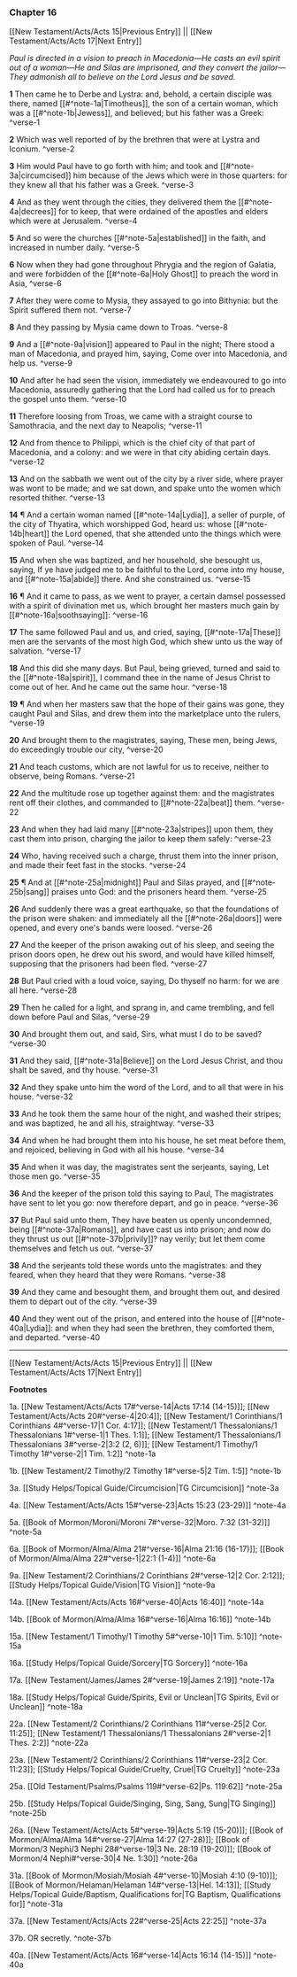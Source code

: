 ### Chapter 16

[[New Testament/Acts/Acts 15|Previous Entry]]  ||  [[New Testament/Acts/Acts 17|Next Entry]]

*Paul is directed in a vision to preach in Macedonia—He casts an evil spirit out of a woman—He and Silas are imprisoned, and they convert the jailor—They admonish all to believe on the Lord Jesus and be saved.*

**1**  Then came he to Derbe and Lystra: and, behold, a certain disciple was there, named [[#^note-1a|Timotheus]], the son of a certain woman, which was a [[#^note-1b|Jewess]], and believed; but his father was a Greek: ^verse-1

**2**  Which was well reported of by the brethren that were at Lystra and Iconium. ^verse-2

**3**  Him would Paul have to go forth with him; and took and [[#^note-3a|circumcised]] him because of the Jews which were in those quarters: for they knew all that his father was a Greek. ^verse-3

**4**  And as they went through the cities, they delivered them the [[#^note-4a|decrees]] for to keep, that were ordained of the apostles and elders which were at Jerusalem. ^verse-4

**5**  And so were the churches [[#^note-5a|established]] in the faith, and increased in number daily. ^verse-5

**6**  Now when they had gone throughout Phrygia and the region of Galatia, and were forbidden of the [[#^note-6a|Holy Ghost]] to preach the word in Asia, ^verse-6

**7**  After they were come to Mysia, they assayed to go into Bithynia: but the Spirit suffered them not. ^verse-7

**8**  And they passing by Mysia came down to Troas. ^verse-8

**9**  And a [[#^note-9a|vision]] appeared to Paul in the night; There stood a man of Macedonia, and prayed him, saying, Come over into Macedonia, and help us. ^verse-9

**10**  And after he had seen the vision, immediately we endeavoured to go into Macedonia, assuredly gathering that the Lord had called us for to preach the gospel unto them. ^verse-10

**11**  Therefore loosing from Troas, we came with a straight course to Samothracia, and the next day to Neapolis; ^verse-11

**12**  And from thence to Philippi, which is the chief city of that part of Macedonia, and a colony: and we were in that city abiding certain days. ^verse-12

**13**  And on the sabbath we went out of the city by a river side, where prayer was wont to be made; and we sat down, and spake unto the women which resorted thither. ^verse-13

**14**  ¶ And a certain woman named [[#^note-14a|Lydia]], a seller of purple, of the city of Thyatira, which worshipped God, heard us: whose [[#^note-14b|heart]] the Lord opened, that she attended unto the things which were spoken of Paul. ^verse-14

**15**  And when she was baptized, and her household, she besought us, saying, If ye have judged me to be faithful to the Lord, come into my house, and [[#^note-15a|abide]] there. And she constrained us. ^verse-15

**16**  ¶ And it came to pass, as we went to prayer, a certain damsel possessed with a spirit of divination met us, which brought her masters much gain by [[#^note-16a|soothsaying]]: ^verse-16

**17**  The same followed Paul and us, and cried, saying, [[#^note-17a|These]] men are the servants of the most high God, which shew unto us the way of salvation. ^verse-17

**18**  And this did she many days. But Paul, being grieved, turned and said to the [[#^note-18a|spirit]], I command thee in the name of Jesus Christ to come out of her. And he came out the same hour. ^verse-18

**19**  ¶ And when her masters saw that the hope of their gains was gone, they caught Paul and Silas, and drew them into the marketplace unto the rulers, ^verse-19

**20**  And brought them to the magistrates, saying, These men, being Jews, do exceedingly trouble our city, ^verse-20

**21**  And teach customs, which are not lawful for us to receive, neither to observe, being Romans. ^verse-21

**22**  And the multitude rose up together against them: and the magistrates rent off their clothes, and commanded to [[#^note-22a|beat]] them. ^verse-22

**23**  And when they had laid many [[#^note-23a|stripes]] upon them, they cast them into prison, charging the jailor to keep them safely: ^verse-23

**24**  Who, having received such a charge, thrust them into the inner prison, and made their feet fast in the stocks. ^verse-24

**25**  ¶ And at [[#^note-25a|midnight]] Paul and Silas prayed, and [[#^note-25b|sang]] praises unto God: and the prisoners heard them. ^verse-25

**26**  And suddenly there was a great earthquake, so that the foundations of the prison were shaken: and immediately all the [[#^note-26a|doors]] were opened, and every one's bands were loosed. ^verse-26

**27**  And the keeper of the prison awaking out of his sleep, and seeing the prison doors open, he drew out his sword, and would have killed himself, supposing that the prisoners had been fled. ^verse-27

**28**  But Paul cried with a loud voice, saying, Do thyself no harm: for we are all here. ^verse-28

**29**  Then he called for a light, and sprang in, and came trembling, and fell down before Paul and Silas, ^verse-29

**30**  And brought them out, and said, Sirs, what must I do to be saved? ^verse-30

**31**  And they said, [[#^note-31a|Believe]] on the Lord Jesus Christ, and thou shalt be saved, and thy house. ^verse-31

**32**  And they spake unto him the word of the Lord, and to all that were in his house. ^verse-32

**33**  And he took them the same hour of the night, and washed their stripes; and was baptized, he and all his, straightway. ^verse-33

**34**  And when he had brought them into his house, he set meat before them, and rejoiced, believing in God with all his house. ^verse-34

**35**  And when it was day, the magistrates sent the serjeants, saying, Let those men go. ^verse-35

**36**  And the keeper of the prison told this saying to Paul, The magistrates have sent to let you go: now therefore depart, and go in peace. ^verse-36

**37**  But Paul said unto them, They have beaten us openly uncondemned, being [[#^note-37a|Romans]], and have cast us into prison; and now do they thrust us out [[#^note-37b|privily]]? nay verily; but let them come themselves and fetch us out. ^verse-37

**38**  And the serjeants told these words unto the magistrates: and they feared, when they heard that they were Romans. ^verse-38

**39**  And they came and besought them, and brought them out, and desired them to depart out of the city. ^verse-39

**40**  And they went out of the prison, and entered into the house of [[#^note-40a|Lydia]]: and when they had seen the brethren, they comforted them, and departed. ^verse-40


---
[[New Testament/Acts/Acts 15|Previous Entry]]  ||  [[New Testament/Acts/Acts 17|Next Entry]]


**Footnotes**


1a. [[New Testament/Acts/Acts 17#^verse-14|Acts 17:14 (14-15)]]; [[New Testament/Acts/Acts 20#^verse-4|20:4]]; [[New Testament/1 Corinthians/1 Corinthians 4#^verse-17|1 Cor. 4:17]]; [[New Testament/1 Thessalonians/1 Thessalonians 1#^verse-1|1 Thes. 1:1]]; [[New Testament/1 Thessalonians/1 Thessalonians 3#^verse-2|3:2 (2, 6)]]; [[New Testament/1 Timothy/1 Timothy 1#^verse-2|1 Tim. 1:2]] ^note-1a

1b. [[New Testament/2 Timothy/2 Timothy 1#^verse-5|2 Tim. 1:5]] ^note-1b

3a. [[Study Helps/Topical Guide/Circumcision|TG Circumcision]] ^note-3a

4a. [[New Testament/Acts/Acts 15#^verse-23|Acts 15:23 (23-29)]] ^note-4a

5a. [[Book of Mormon/Moroni/Moroni 7#^verse-32|Moro. 7:32 (31-32)]] ^note-5a

6a. [[Book of Mormon/Alma/Alma 21#^verse-16|Alma 21:16 (16-17)]]; [[Book of Mormon/Alma/Alma 22#^verse-1|22:1 (1-4)]] ^note-6a

9a. [[New Testament/2 Corinthians/2 Corinthians 2#^verse-12|2 Cor. 2:12]]; [[Study Helps/Topical Guide/Vision|TG Vision]] ^note-9a

14a. [[New Testament/Acts/Acts 16#^verse-40|Acts 16:40]] ^note-14a

14b. [[Book of Mormon/Alma/Alma 16#^verse-16|Alma 16:16]] ^note-14b

15a. [[New Testament/1 Timothy/1 Timothy 5#^verse-10|1 Tim. 5:10]] ^note-15a

16a. [[Study Helps/Topical Guide/Sorcery|TG Sorcery]] ^note-16a

17a. [[New Testament/James/James 2#^verse-19|James 2:19]] ^note-17a

18a. [[Study Helps/Topical Guide/Spirits, Evil or Unclean|TG Spirits, Evil or Unclean]] ^note-18a

22a. [[New Testament/2 Corinthians/2 Corinthians 11#^verse-25|2 Cor. 11:25]]; [[New Testament/1 Thessalonians/1 Thessalonians 2#^verse-2|1 Thes. 2:2]] ^note-22a

23a. [[New Testament/2 Corinthians/2 Corinthians 11#^verse-23|2 Cor. 11:23]]; [[Study Helps/Topical Guide/Cruelty, Cruel|TG Cruelty]] ^note-23a

25a. [[Old Testament/Psalms/Psalms 119#^verse-62|Ps. 119:62]] ^note-25a

25b. [[Study Helps/Topical Guide/Singing, Sing, Sang, Sung|TG Singing]] ^note-25b

26a. [[New Testament/Acts/Acts 5#^verse-19|Acts 5:19 (15-20)]]; [[Book of Mormon/Alma/Alma 14#^verse-27|Alma 14:27 (27-28)]]; [[Book of Mormon/3 Nephi/3 Nephi 28#^verse-19|3 Ne. 28:19 (19-20)]]; [[Book of Mormon/4 Nephi#^verse-30|4 Ne. 1:30]] ^note-26a

31a. [[Book of Mormon/Mosiah/Mosiah 4#^verse-10|Mosiah 4:10 (9-10)]]; [[Book of Mormon/Helaman/Helaman 14#^verse-13|Hel. 14:13]]; [[Study Helps/Topical Guide/Baptism, Qualifications for|TG Baptism, Qualifications for]] ^note-31a

37a. [[New Testament/Acts/Acts 22#^verse-25|Acts 22:25]] ^note-37a

37b. OR secretly. ^note-37b

40a. [[New Testament/Acts/Acts 16#^verse-14|Acts 16:14 (14-15)]] ^note-40a